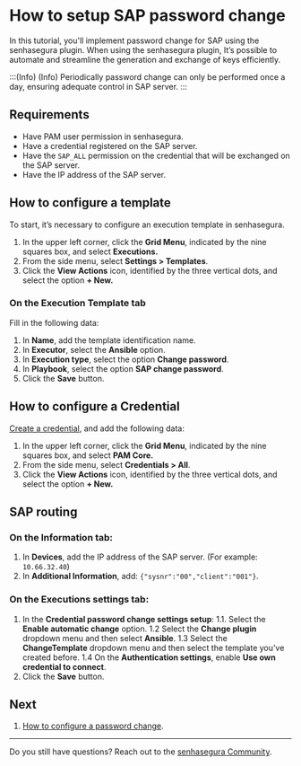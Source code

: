 # How to setup SAP password change

In this tutorial, you'll implement password change for SAP using the senhasegura plugin. When using the senhasegura plugin, It’s possible to automate and streamline the generation and exchange of keys efficiently.

:::(Info) (Info)
Periodically password change can only be performed once a day, ensuring adequate control in SAP server.
:::

## Requirements

- Have PAM user permission in senhasegura.
- Have a credential registered on the SAP server.
- Have the `SAP_ALL` permission on the credential that will be exchanged on the SAP server.
- Have the IP address of the SAP server.

## How to configure a template

To start, it’s necessary to configure an execution template in senhasegura.

1. In the upper left corner, click the **Grid Menu**, indicated by the nine squares box, and select **Executions.**
2. From the side menu, select **Settings > Templates**.
3. Click the **View Actions** icon, identified by the three vertical dots, and select the option **+ New.**

### On the **Execution Template** tab
Fill in the following data:

1. In **Name**, add the template identification name.
2. In **Executor**, select the **Ansible** option.
3. In **Execution type**, select the option **Change password**.
4. In **Playbook**, select the option **SAP change password**.
5. Click the **Save** button.

## How to configure a Credential

[Create a credential](/v3-33/docs/pam-how-to-set-up-a-credential-in-senhasegura), and add the following data:

1. In the upper left corner, click the **Grid Menu**, indicated by the nine squares box, and select **PAM Core.**
2. From the side menu, select **Credentials > All**.
3. Click the **View Actions** icon, identified by the three vertical dots, and select the option **+ New.**

## SAP routing

### On the Information tab:

1. In **Devices**, add the IP address of the SAP server. (For example: `10.66.32.40`)
2. In **Additional Information**, add: `{"sysnr":"00","client":"001"}`.

### On the **Executions settings** tab:

1. In the **Credential password change settings setup**:
    1.1. Select the **Enable automatic change** option.
    1.2 Select the **Change plugin** dropdown menu and then select **Ansible**.
    1.3 Select the **ChangeTemplate** dropdown menu and then select the template you’ve created before.
    1.4 On the **Authentication settings**, enable **Use own credential to connect**.
2. Click the **Save** button.

## Next

1. [How to configure a password change](/v3-33/docs/password-change-operations).

***
Do you still have questions? Reach out to the [senhasegura Community](https://community.senhasegura.io/).